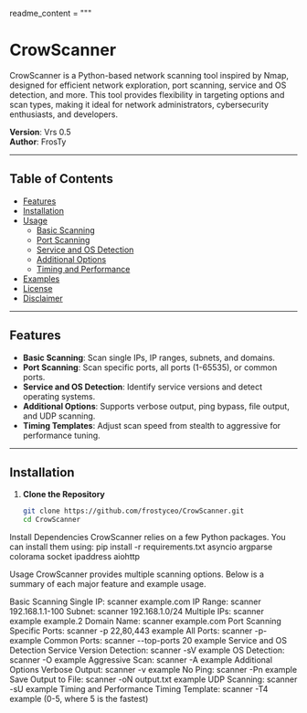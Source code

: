 readme_content = """
# CrowScanner
CrowScanner is a Python-based network scanning tool inspired by Nmap, designed for efficient network exploration, port scanning, service and OS detection, and more. This tool provides flexibility in targeting options and scan types, making it ideal for network administrators, cybersecurity enthusiasts, and developers.




**Version**: Vrs 0.5  
**Author**: FrosTy

---

## Table of Contents
- [Features](#features)
- [Installation](#installation)
- [Usage](#usage)
  - [Basic Scanning](#basic-scanning)
  - [Port Scanning](#port-scanning)
  - [Service and OS Detection](#service-and-os-detection)
  - [Additional Options](#additional-options)
  - [Timing and Performance](#timing-and-performance)
- [Examples](#examples)
- [License](#license)
- [Disclaimer](#disclaimer)

---

## Features

- **Basic Scanning**: Scan single IPs, IP ranges, subnets, and domains.
- **Port Scanning**: Scan specific ports, all ports (1-65535), or common ports.
- **Service and OS Detection**: Identify service versions and detect operating systems.
- **Additional Options**: Supports verbose output, ping bypass, file output, and UDP scanning.
- **Timing Templates**: Adjust scan speed from stealth to aggressive for performance tuning.

---

## Installation

1. **Clone the Repository**
   ```bash
   git clone https://github.com/frostyceo/CrowScanner.git
   cd CrowScanner


Install Dependencies CrowScanner relies on a few Python packages. You can install them using:
pip install -r requirements.txt
asyncio
argparse
colorama
socket
ipaddress
aiohttp



Usage
CrowScanner provides multiple scanning options. Below is a summary of each major feature and example usage.

Basic Scanning
Single IP: scanner example.com
IP Range: scanner 192.168.1.1-100
Subnet: scanner 192.168.1.0/24
Multiple IPs: scanner example example.2
Domain Name: scanner example.com
Port Scanning
Specific Ports: scanner -p 22,80,443 example
All Ports: scanner -p- example
Common Ports: scanner --top-ports 20 example
Service and OS Detection
Service Version Detection: scanner -sV example
OS Detection: scanner -O example
Aggressive Scan: scanner -A example
Additional Options
Verbose Output: scanner -v example
No Ping: scanner -Pn example
Save Output to File: scanner -oN output.txt example
UDP Scanning: scanner -sU example
Timing and Performance
Timing Template: scanner -T4 example (0-5, where 5 is the fastest)
